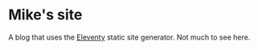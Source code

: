 # Mike's site

A blog that uses the [Eleventy](https://github.com/11ty/eleventy) static site generator. Not much to see here.
